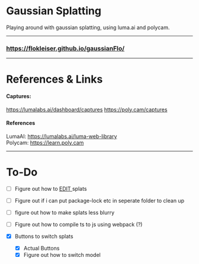 # Gaussian Splatting 

Playing around with gaussian splatting, using luma.ai and polycam.
___

### https://flokleiser.github.io/gaussianFlo/
___

# References & Links

#### Captures: 
https://lumalabs.ai/dashboard/captures
https://poly.cam/captures

#### References
LumaAI: https://lumalabs.ai/luma-web-library <br>
Polycam: https://learn.poly.cam 



___

# To-Do

- [ ] Figure out how to <ins> EDIT </ins> splats
- [ ] Figure out if i can put package-lock etc in seperate folder to clean up
- [ ] figure out how to make splats less blurry
- [ ] Figure out how to compile ts to js using webpack (?)

- [x] Buttons to switch splats
    - [x] Actual Buttons
    - [x] Figure out how to switch model